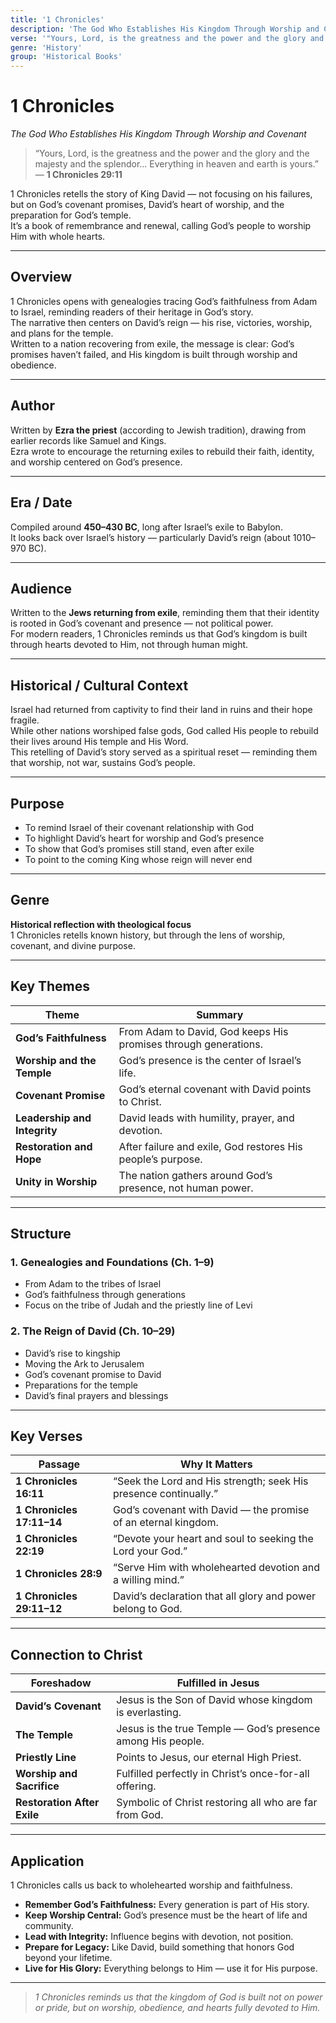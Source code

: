 ```yaml
---
title: '1 Chronicles'
description: 'The God Who Establishes His Kingdom Through Worship and Covenant'
verse: '"Yours, Lord, is the greatness and the power and the glory and the majesty and the splendor... Everything in heaven and earth is yours." — 1 Chronicles 29:11'
genre: 'History'
group: 'Historical Books'
---
```


# 1 Chronicles  
*The God Who Establishes His Kingdom Through Worship and Covenant*

> “Yours, Lord, is the greatness and the power and the glory and the majesty and the splendor... Everything in heaven and earth is yours.” — **1 Chronicles 29:11**

1 Chronicles retells the story of King David — not focusing on his failures, but on God’s covenant promises, David’s heart of worship, and the preparation for God’s temple.  
It’s a book of remembrance and renewal, calling God’s people to worship Him with whole hearts.

---

## Overview  
1 Chronicles opens with genealogies tracing God’s faithfulness from Adam to Israel, reminding readers of their heritage in God’s story.  
The narrative then centers on David’s reign — his rise, victories, worship, and plans for the temple.  
Written to a nation recovering from exile, the message is clear: God’s promises haven’t failed, and His kingdom is built through worship and obedience.

---

## Author  
Written by **Ezra the priest** (according to Jewish tradition), drawing from earlier records like Samuel and Kings.  
Ezra wrote to encourage the returning exiles to rebuild their faith, identity, and worship centered on God’s presence.

---

## Era / Date  
Compiled around **450–430 BC**, long after Israel’s exile to Babylon.  
It looks back over Israel’s history — particularly David’s reign (about 1010–970 BC).

---

## Audience  
Written to the **Jews returning from exile**, reminding them that their identity is rooted in God’s covenant and presence — not political power.  
For modern readers, 1 Chronicles reminds us that God’s kingdom is built through hearts devoted to Him, not through human might.

---

## Historical / Cultural Context  
Israel had returned from captivity to find their land in ruins and their hope fragile.  
While other nations worshiped false gods, God called His people to rebuild their lives around His temple and His Word.  
This retelling of David’s story served as a spiritual reset — reminding them that worship, not war, sustains God’s people.

---

## Purpose  
- To remind Israel of their covenant relationship with God  
- To highlight David’s heart for worship and God’s presence  
- To show that God’s promises still stand, even after exile  
- To point to the coming King whose reign will never end  

---

## Genre  
**Historical reflection with theological focus**  
1 Chronicles retells known history, but through the lens of worship, covenant, and divine purpose.

---

## Key Themes  

| Theme | Summary |
|-------|----------|
| **God’s Faithfulness** | From Adam to David, God keeps His promises through generations. |
| **Worship and the Temple** | God’s presence is the center of Israel’s life. |
| **Covenant Promise** | God’s eternal covenant with David points to Christ. |
| **Leadership and Integrity** | David leads with humility, prayer, and devotion. |
| **Restoration and Hope** | After failure and exile, God restores His people’s purpose. |
| **Unity in Worship** | The nation gathers around God’s presence, not human power. |

---

## Structure  

### 1. Genealogies and Foundations (Ch. 1–9)
- From Adam to the tribes of Israel  
- God’s faithfulness through generations  
- Focus on the tribe of Judah and the priestly line of Levi  

### 2. The Reign of David (Ch. 10–29)
- David’s rise to kingship  
- Moving the Ark to Jerusalem  
- God’s covenant promise to David  
- Preparations for the temple  
- David’s final prayers and blessings  

---

## Key Verses  

| Passage | Why It Matters |
|----------|----------------|
| **1 Chronicles 16:11** | “Seek the Lord and His strength; seek His presence continually.” |
| **1 Chronicles 17:11–14** | God’s covenant with David — the promise of an eternal kingdom. |
| **1 Chronicles 22:19** | “Devote your heart and soul to seeking the Lord your God.” |
| **1 Chronicles 28:9** | “Serve Him with wholehearted devotion and a willing mind.” |
| **1 Chronicles 29:11–12** | David’s declaration that all glory and power belong to God. |

---

## Connection to Christ  

| Foreshadow | Fulfilled in Jesus |
|-------------|-------------------|
| **David’s Covenant** | Jesus is the Son of David whose kingdom is everlasting. |
| **The Temple** | Jesus is the true Temple — God’s presence among His people. |
| **Priestly Line** | Points to Jesus, our eternal High Priest. |
| **Worship and Sacrifice** | Fulfilled perfectly in Christ’s once-for-all offering. |
| **Restoration After Exile** | Symbolic of Christ restoring all who are far from God. |

---

## Application  
1 Chronicles calls us back to wholehearted worship and faithfulness.  
- **Remember God’s Faithfulness:** Every generation is part of His story.  
- **Keep Worship Central:** God’s presence must be the heart of life and community.  
- **Lead with Integrity:** Influence begins with devotion, not position.  
- **Prepare for Legacy:** Like David, build something that honors God beyond your lifetime.  
- **Live for His Glory:** Everything belongs to Him — use it for His purpose.  

---

> *1 Chronicles reminds us that the kingdom of God is built not on power or pride, but on worship, obedience, and hearts fully devoted to Him.*
